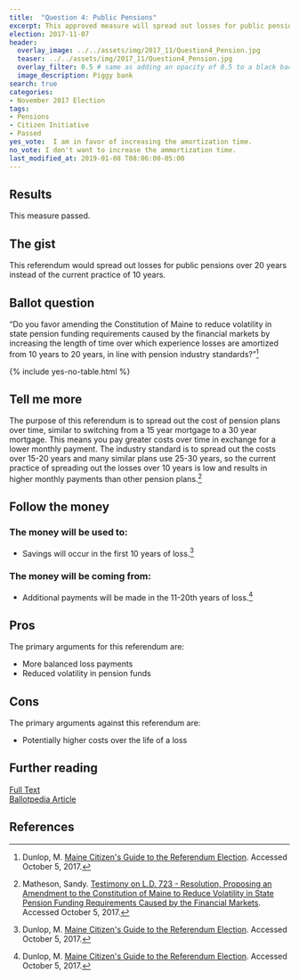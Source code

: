```yaml
---
title:  "Question 4: Public Pensions"
excerpt: This approved measure will spread out losses for public pensions over 20 years instead of the current practice of 10 years.
election: 2017-11-07
header:
  overlay_image: ../../assets/img/2017_11/Question4_Pension.jpg
  teaser: ../../assets/img/2017_11/Question4_Pension.jpg
  overlay_filter: 0.5 # same as adding an opacity of 0.5 to a black background
  image_description: Piggy bank
search: true
categories:
- November 2017 Election
tags:
- Pensions
- Citizen Initiative
- Passed
yes_vote:  I am in favor of increasing the amortization time.
no_vote: I don't want to increase the ammortization time.
last_modified_at: 2019-01-08 T08:06:00-05:00
---
```


## Results
This measure passed.

## The gist
This referendum would spread out losses for public pensions over 20 years instead of the current practice of 10 years.

## Ballot question
“Do you favor amending the Constitution of Maine to reduce volatility in state pension funding requirements caused by the financial markets by increasing the length of time over which experience losses are amortized from 10 years to 20 years, in line with pension industry standards?”[^3]

{% include yes-no-table.html %}


## Tell me more
The purpose of this referendum is to spread out the cost of pension plans over time, similar to switching from a 15 year mortgage to a 30 year mortgage.  This means you pay greater costs over time in exchange for a lower monthly payment.  The industry standard is to spread out the costs over 15-20 years and many similar plans use 25-30 years, so the current practice of spreading out the losses over 10 years is low and results in higher monthly payments than other pension plans.[^4]

## Follow the money
### The money will be used to:
* Savings will occur in the first 10 years of loss.[^3]

### The money will be coming from:
* Additional payments will be made in the 11-20th years of loss.[^3]

## Pros
The primary arguments for this referendum are:

* More balanced loss payments
* Reduced volatility in pension funds

## Cons
The primary arguments against this referendum are:
* Potentially higher costs over the life of a loss

## Further reading
[Full Text](http://www.mainelegislature.org/legis/bills/getPDF.asp?paper=SP0240&item=1&snum=128)
<br>[Ballotpedia Article](https://ballotpedia.org/Maine_Question_4,_Public_Pension_Unfunded_Liabilities_from_Experience_Losses_Amendment_(2017))

## References
[^1]: Ballotpedia State Desk. [Maine Question 4, Public Pension Unfunded Liabilities from Experience Losses Amendment (2017)](https://ballotpedia.org/Maine_Question_4,_Public_Pension_Unfunded_Liabilities_from_Experience_Losses_Amendment_(2017)). Ballotpedia.  Accessed October 5, 2017.

[^2]: Maine Legislature. [Legislative Document 723](http://www.mainelegislature.org/legis/bills/getPDF.asp?paper=SP0240&item=1&snum=128). Accessed October 5, 2017

[^3]: Dunlop, M. [Maine Citizen's Guide to the Referendum Election](http://www.maine.gov/sos/cec/elec/upcoming/citizensguide2017.pdf). Accessed October 5, 2017.

[^4]: Matheson, Sandy. [Testimony on L.D. 723 - Resolution, Proposing an Amendment to the Constitution of Maine to Reduce Volatility in State Pension Funding Requirements Caused by the Financial Markets](https://legislature.maine.gov/legis/bills/getTestimonyDoc.asp?id=43343). Accessed October 5, 2017.
